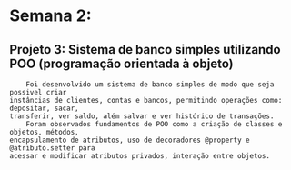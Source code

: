 # Semana 2:

## Projeto 3: Sistema de banco simples utilizando POO (programação orientada à objeto)
        Foi desenvolvido um sistema de banco simples de modo que seja possivel criar
    instâncias de clientes, contas e bancos, permitindo operações como: depositar, sacar,
    transferir, ver saldo, além salvar e ver histórico de transações.
        Foram observados fundamentos de POO como a criação de classes e objetos, métodos,
    encapsulamento de atributos, uso de decoradores @property e @atributo.setter para 
    acessar e modificar atributos privados, interação entre objetos.
